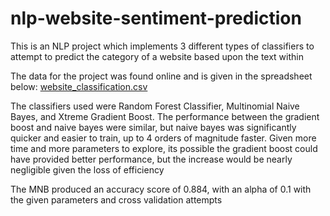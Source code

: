 # nlp-website-sentiment-prediction

This is an NLP project which implements 3 different types of classifiers
to attempt to predict the category of a website based upon the text within

The data for the project was found online and is given in the spreadsheet
below:
[website_classification.csv](https://github.com/woods0813/nlp-website-sentiment-prediction/files/11804422/website_classification.csv)

The classifiers used were Random Forest Classifier, Multinomial Naive Bayes, and 
Xtreme Gradient Boost. The performance between the gradient boost and naive bayes
were similar, but naive bayes was significantly quicker and easier to train, 
up to 4 orders of magnitude faster. Given more time and more parameters to explore,
its possible the gradient boost could have provided better performance, but the increase
would be nearly negligible given the loss of efficiency

The MNB produced an accuracy score of 0.884, with an alpha of 0.1 with the given parameters and 
cross validation attempts
